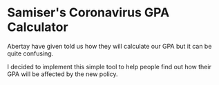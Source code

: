 # Samiser's Coronavirus GPA Calculator

Abertay have given told us how they will calculate our GPA but it can be quite confusing.

I decided to implement this simple tool to help people find out how their GPA will be affected by the new policy.
